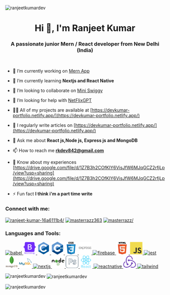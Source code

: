 <p align="left"> <img src="https://github.com/Ranjeetkumardev/Namste_react/assets/70418158/def20784-edc8-4b6e-89a0-b9206372a582" alt="ranjeetkumardev" /> </p>
 <h1 align="center">Hi 👋, I'm Ranjeet Kumar</h1>
<h3 align="center">A passionate junior Mern / React developer from New Delhi (India)</h3>
 
<p align="left"> <a href="https://twitter.com/" target="blank"><img src="https://img.shields.io/twitter/follow/?logo=twitter&style=for-the-badge" alt="" /></a> </p>

- 🔭 I’m currently working on [Mern App](https://backend-v1wu.onrender.com/)

- 🌱 I’m currently learning **Nextjs and React Native**

- 👯 I’m looking to collaborate on [Mini Swiggy](https://swiggyflix.netlify.app/)

- 🤝 I’m looking for help with [NetFlixGPT](https://roaring-bonbon-b66aa5.netlify.app/)

- 👨‍💻 All of my projects are available at [https://devkumar-portfolio.netlify.app/](https://devkumar-portfolio.netlify.app/)

- 📝 I regularly write articles on [https://devkumar-portfolio.netlify.app/](https://devkumar-portfolio.netlify.app/)

- 💬 Ask me about **React js,Node js, Express js and MongoDB**

- 📫 How to reach me **rkdev842@gmail.com**

- 📄 Know about my experiences [https://drive.google.com/file/d/1Z7B3h2COfKIY6VisJfW6MJqGCZ2rfjLp/view?usp=sharing](https://drive.google.com/file/d/1Z7B3h2COfKIY6VisJfW6MJqGCZ2rfjLp/view?usp=sharing)

- ⚡ Fun fact **I think i'm a part time write**

<h3 align="left">Connect with me:</h3>
<p align="left">
<a href="https://linkedin.com/in/ranjeet-kumar-16a6111b4/" target="blank"><img align="center" src="https://raw.githubusercontent.com/rahuldkjain/github-profile-readme-generator/master/src/images/icons/Social/linked-in-alt.svg" alt="ranjeet-kumar-16a6111b4/" height="30" width="40" /></a>
<a href="https://www.hackerrank.com/masterrazz363" target="blank"><img align="center" src="https://raw.githubusercontent.com/rahuldkjain/github-profile-readme-generator/master/src/images/icons/Social/hackerrank.svg" alt="masterrazz363" height="30" width="40" /></a>
<a href="https://www.leetcode.com/masterrazz/" target="blank"><img align="center" src="https://raw.githubusercontent.com/rahuldkjain/github-profile-readme-generator/master/src/images/icons/Social/leet-code.svg" alt="masterrazz/" height="30" width="40" /></a>
</p>

<h3 align="left">Languages and Tools:</h3>
<p align="left"> <a href="https://babeljs.io/" target="_blank" rel="noreferrer"> <img src="https://www.vectorlogo.zone/logos/babeljs/babeljs-icon.svg" alt="babel" width="40" height="40"/> </a> <a href="https://getbootstrap.com" target="_blank" rel="noreferrer"> <img src="https://raw.githubusercontent.com/devicons/devicon/master/icons/bootstrap/bootstrap-plain-wordmark.svg" alt="bootstrap" width="40" height="40"/> </a> <a href="https://www.cprogramming.com/" target="_blank" rel="noreferrer"> <img src="https://raw.githubusercontent.com/devicons/devicon/master/icons/c/c-original.svg" alt="c" width="40" height="40"/> </a> <a href="https://www.w3schools.com/cpp/" target="_blank" rel="noreferrer"> <img src="https://raw.githubusercontent.com/devicons/devicon/master/icons/cplusplus/cplusplus-original.svg" alt="cplusplus" width="40" height="40"/> </a> <a href="https://www.w3schools.com/css/" target="_blank" rel="noreferrer"> <img src="https://raw.githubusercontent.com/devicons/devicon/master/icons/css3/css3-original-wordmark.svg" alt="css3" width="40" height="40"/> </a> <a href="https://expressjs.com" target="_blank" rel="noreferrer"> <img src="https://raw.githubusercontent.com/devicons/devicon/master/icons/express/express-original-wordmark.svg" alt="express" width="40" height="40"/> </a> <a href="https://firebase.google.com/" target="_blank" rel="noreferrer"> <img src="https://www.vectorlogo.zone/logos/firebase/firebase-icon.svg" alt="firebase" width="40" height="40"/> </a> <a href="https://www.w3.org/html/" target="_blank" rel="noreferrer"> <img src="https://raw.githubusercontent.com/devicons/devicon/master/icons/html5/html5-original-wordmark.svg" alt="html5" width="40" height="40"/> </a> <a href="https://developer.mozilla.org/en-US/docs/Web/JavaScript" target="_blank" rel="noreferrer"> <img src="https://raw.githubusercontent.com/devicons/devicon/master/icons/javascript/javascript-original.svg" alt="javascript" width="40" height="40"/> </a> <a href="https://jestjs.io" target="_blank" rel="noreferrer"> <img src="https://www.vectorlogo.zone/logos/jestjsio/jestjsio-icon.svg" alt="jest" width="40" height="40"/> </a> <a href="https://www.mongodb.com/" target="_blank" rel="noreferrer"> <img src="https://raw.githubusercontent.com/devicons/devicon/master/icons/mongodb/mongodb-original-wordmark.svg" alt="mongodb" width="40" height="40"/> </a> <a href="https://www.mysql.com/" target="_blank" rel="noreferrer"> <img src="https://raw.githubusercontent.com/devicons/devicon/master/icons/mysql/mysql-original-wordmark.svg" alt="mysql" width="40" height="40"/> </a> <a href="https://nextjs.org/" target="_blank" rel="noreferrer"> <img src="https://cdn.worldvectorlogo.com/logos/nextjs-2.svg" alt="nextjs" width="40" height="40"/> </a> <a href="https://nodejs.org" target="_blank" rel="noreferrer"> <img src="https://raw.githubusercontent.com/devicons/devicon/master/icons/nodejs/nodejs-original-wordmark.svg" alt="nodejs" width="40" height="40"/> </a> <a href="https://www.photoshop.com/en" target="_blank" rel="noreferrer"> <img src="https://raw.githubusercontent.com/devicons/devicon/master/icons/photoshop/photoshop-line.svg" alt="photoshop" width="40" height="40"/> </a> <a href="https://reactjs.org/" target="_blank" rel="noreferrer"> <img src="https://raw.githubusercontent.com/devicons/devicon/master/icons/react/react-original-wordmark.svg" alt="react" width="40" height="40"/> </a> <a href="https://reactnative.dev/" target="_blank" rel="noreferrer"> <img src="https://reactnative.dev/img/header_logo.svg" alt="reactnative" width="40" height="40"/> </a> <a href="https://redux.js.org" target="_blank" rel="noreferrer"> <img src="https://raw.githubusercontent.com/devicons/devicon/master/icons/redux/redux-original.svg" alt="redux" width="40" height="40"/> </a> <a href="https://tailwindcss.com/" target="_blank" rel="noreferrer"> <img src="https://www.vectorlogo.zone/logos/tailwindcss/tailwindcss-icon.svg" alt="tailwind" width="40" height="40"/> </a> </p>

<p><img align="left" src="https://github-readme-stats.vercel.app/api/top-langs?username=ranjeetkumardev&show_icons=true&locale=en&layout=compact" alt="ranjeetkumardev" /></p>

<p>&nbsp;<img align="center" src="https://github-readme-stats.vercel.app/api?username=ranjeetkumardev&show_icons=true&locale=en" alt="ranjeetkumardev" /></p>

<p><img align="center" src="https://github-readme-streak-stats.herokuapp.com/?user=ranjeetkumardev&" alt="ranjeetkumardev" /></p>









